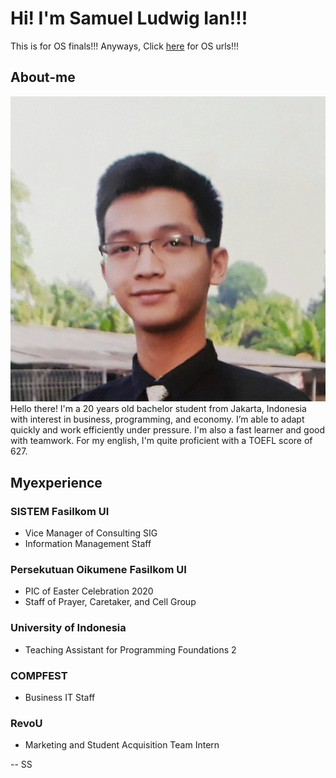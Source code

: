 ---
---

# Hi! I'm Samuel Ludwig Ian!!!

This is for OS finals!!! Anyways, Click [here](https://samuelsamosir27.github.io/os201/URLs/) for OS urls!!!

## About-me
<img src="foto.jpg">
Hello there! I'm a 20 years old bachelor student from Jakarta, Indonesia with interest in business, programming, and economy. I’m able to  adapt quickly and work efficiently under pressure. I'm also a fast learner and good with teamwork. For my english, I'm  quite proficient with a TOEFL score of 627.

## Myexperience
### SISTEM Fasilkom UI
 - Vice Manager of Consulting SIG
 - Information Management Staff

### Persekutuan Oikumene Fasilkom UI
- PIC of Easter Celebration 2020
- Staff of Prayer, Caretaker, and Cell Group

### University of Indonesia
- Teaching Assistant for Programming Foundations 2
### COMPFEST
- Business IT Staff

### RevoU
- Marketing and Student Acquisition Team Intern

-- SS
